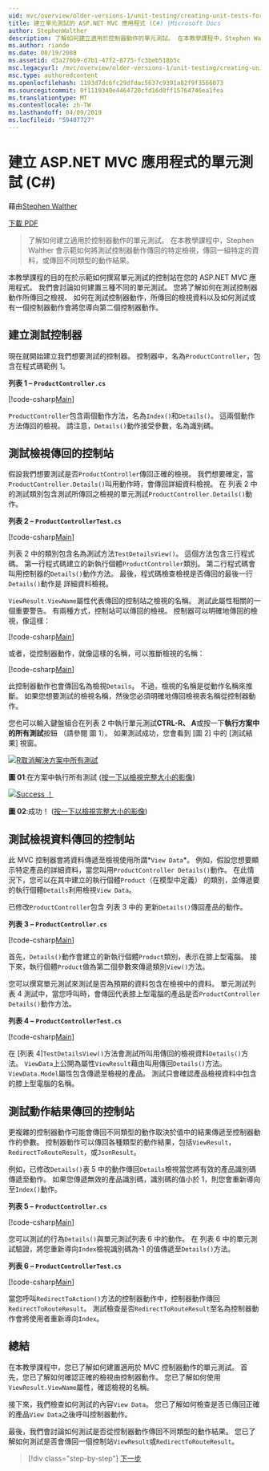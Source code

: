 ```yaml
---
uid: mvc/overview/older-versions-1/unit-testing/creating-unit-tests-for-asp-net-mvc-applications-cs
title: 建立單元測試的 ASP.NET MVC 應用程式 (C#) |Microsoft Docs
author: StephenWalther
description: 了解如何建立適用於控制器動作的單元測試。 在本教學課程中，Stephen Walther 會示範如何測試控制器動作傳回 parti...
ms.author: riande
ms.date: 08/19/2008
ms.assetid: d3a270b9-d7b1-47f2-8775-fc3beb518b5c
msc.legacyurl: /mvc/overview/older-versions-1/unit-testing/creating-unit-tests-for-asp-net-mvc-applications-cs
msc.type: authoredcontent
ms.openlocfilehash: 1193d7dc6fc29dfdac5637c9391a82f9f3566073
ms.sourcegitcommit: 0f1119340e4464720cfd16d0ff15764746ea1fea
ms.translationtype: MT
ms.contentlocale: zh-TW
ms.lasthandoff: 04/09/2019
ms.locfileid: "59407727"
---
```

# <a name="creating-unit-tests-for-aspnet-mvc-applications-c"></a>建立 ASP.NET MVC 應用程式的單元測試 (C#)

藉由[Stephen Walther](https://github.com/StephenWalther)

[下載 PDF](http://download.microsoft.com/download/8/4/8/84843d8d-1575-426c-bcb5-9d0c42e51416/ASPNET_MVC_Tutorial_07_CS.pdf)

> 了解如何建立適用於控制器動作的單元測試。 在本教學課程中，Stephen Walther 會示範如何將測試控制器動作傳回的特定檢視，傳回一組特定的資料，或傳回不同類型的動作結果。


本教學課程的目的在於示範如何撰寫單元測試的控制站在您的 ASP.NET MVC 應用程式。 我們會討論如何建置三種不同的單元測試。 您將了解如何在測試控制器動作所傳回之檢視、 如何在測試控制器動作，所傳回的檢視資料以及如何測試或有一個控制器動作會將您導向第二個控制器動作。

## <a name="creating-the-controller-under-test"></a>建立測試控制器

現在就開始建立我們想要測試的控制器。 控制器中，名為`ProductController`，包含在程式碼範例 1。

**列表 1 – `ProductController.cs`**

[!code-csharp[Main](creating-unit-tests-for-asp-net-mvc-applications-cs/samples/sample1.cs)]

`ProductController`包含兩個動作方法，名為`Index()`和`Details()`。 這兩個動作方法傳回的檢視。 請注意，`Details()`動作接受參數，名為識別碼。

## <a name="testing-the-view-returned-by-a-controller"></a>測試檢視傳回的控制站

假設我們想要測試是否`ProductController`傳回正確的檢視。 我們想要確定，當`ProductController.Details()`叫用動作時，會傳回詳細資料檢視。 在 列表 2 中的測試類別包含測試所傳回之檢視的單元測試`ProductController.Details()`動作。

**列表 2 – `ProductControllerTest.cs`**

[!code-csharp[Main](creating-unit-tests-for-asp-net-mvc-applications-cs/samples/sample2.cs)]

列表 2 中的類別包含名為測試方法`TestDetailsView()`。 這個方法包含三行程式碼。 第一行程式碼建立的新執行個體`ProductController`類別。 第二行程式碼會叫用控制器的`Details()`動作方法。 最後，程式碼檢查檢視是否傳回的最後一行`Details()`動作是 詳細資料檢視。

`ViewResult.ViewName`屬性代表傳回的控制站之檢視的名稱。 測試此屬性相關的一個重要警告。 有兩種方式，控制站可以傳回的檢視。 控制器可以明確地傳回的檢視，像這樣：

[!code-csharp[Main](creating-unit-tests-for-asp-net-mvc-applications-cs/samples/sample3.cs)]

或者，從控制器動作，就像這樣的名稱，可以推斷檢視的名稱：

[!code-csharp[Main](creating-unit-tests-for-asp-net-mvc-applications-cs/samples/sample4.cs)]

此控制器動作也會傳回名為檢視`Details`。 不過，檢視的名稱是從動作名稱來推斷。 如果您想要測試的檢視名稱，然後您必須明確地傳回檢視表名稱從控制器動作。

您也可以輸入鍵盤組合在列表 2 中執行單元測試**CTRL-R、 A**或按一下**執行方案中的所有測試**按鈕 （請參閱 圖 1）。 如果測試成功，您會看到 [圖 2] 中的 [測試結果] 視窗。


[![R取消解決方案中所有測試](creating-unit-tests-for-asp-net-mvc-applications-cs/_static/image2.png)](creating-unit-tests-for-asp-net-mvc-applications-cs/_static/image1.png)

**圖 01**:在方案中執行所有測試 ([按一下以檢視完整大小的影像](creating-unit-tests-for-asp-net-mvc-applications-cs/_static/image3.png))


[![Success ！](creating-unit-tests-for-asp-net-mvc-applications-cs/_static/image5.png)](creating-unit-tests-for-asp-net-mvc-applications-cs/_static/image4.png)

**圖 02**:成功！ ([按一下以檢視完整大小的影像](creating-unit-tests-for-asp-net-mvc-applications-cs/_static/image6.png))


## <a name="testing-the-view-data-returned-by-a-controller"></a>測試檢視資料傳回的控制站

此 MVC 控制器會將資料傳遞至檢視使用所謂*`View Data`*。 例如，假設您想要顯示特定產品的詳細資料，當您叫用`ProductController Details()`動作。 在此情況下，您可以在其中建立的執行個體`Product`（在模型中定義） 的類別，並傳遞要的執行個體`Details`利用檢視`View Data`。

已修改`ProductController`包含 列表 3 中的 更新`Details()`傳回產品的動作。

**列表 3 – `ProductController.cs`**

[!code-csharp[Main](creating-unit-tests-for-asp-net-mvc-applications-cs/samples/sample5.cs)]

首先，`Details()`動作會建立的新執行個體`Product`類別，表示在膝上型電腦。 接下來，執行個體`Product`做為第二個參數來傳遞類別`View()`方法。

您可以撰寫單元測試來測試是否為預期的資料包含在檢視中的資料。 單元測試列表 4 測試中，當您呼叫時，會傳回代表膝上型電腦的產品是否`ProductController Details()`動作方法。

**列表 4 – `ProductControllerTest.cs`**

[!code-csharp[Main](creating-unit-tests-for-asp-net-mvc-applications-cs/samples/sample6.cs)]

在 [列表 4]`TestDetailsView()`方法會測試所叫用傳回的檢視資料`Details()`方法。 `ViewData`上公開為屬性`ViewResult`藉由叫用傳回`Details()`方法。 `ViewData.Model`屬性包含傳遞至檢視的產品。 測試只會確認產品檢視資料中包含的膝上型電腦的名稱。

## <a name="testing-the-action-result-returned-by-a-controller"></a>測試動作結果傳回的控制站

更複雜的控制器動作可能會傳回不同類型的動作取決於值中的結果傳遞至控制器動作的參數。 控制器動作可以傳回各種類型的動作結果，包括`ViewResult`， `RedirectToRouteResult`，或`JsonResult`。

例如，已修改`Details()`表 5 中的動作傳回`Details`檢視當您將有效的產品識別碼傳遞至動作。 如果您傳遞無效的產品識別碼，識別碼的值小於 1，則您會重新導向至`Index()`動作。

**列表 5 – `ProductController.cs`**

[!code-csharp[Main](creating-unit-tests-for-asp-net-mvc-applications-cs/samples/sample7.cs)]

您可以測試的行為`Details()`與單元測試列表 6 中的動作。 在 列表 6 中的單元測試驗證，將您重新導向`Index`檢視識別碼為-1 的值傳遞至`Details()`方法。

**列表 6 – `ProductControllerTest.cs`**

[!code-csharp[Main](creating-unit-tests-for-asp-net-mvc-applications-cs/samples/sample8.cs)]

當您呼叫`RedirectToAction()`方法的控制器動作中，控制器動作傳回`RedirectToRouteResult`。 測試檢查是否`RedirectToRouteResult`至名為控制器動作會將使用者重新導向`Index`。

## <a name="summary"></a>總結

在本教學課程中，您已了解如何建置適用於 MVC 控制器動作的單元測試。 首先，您已了解如何確認正確的檢視由控制器動作。 您已了解如何使用`ViewResult.ViewName`屬性，確認檢視的名稱。

接下來，我們檢查如何測試的內容`View Data`。 您已了解如何檢查是否已傳回正確的產品`View Data`之後呼叫控制器動作。

最後，我們會討論如何測試是否從控制器動作傳回不同類型的動作結果。 您已了解如何測試是否會傳回一個控制站`ViewResult`或`RedirectToRouteResult`。

> [!div class="step-by-step"]
> [下一步](creating-unit-tests-for-asp-net-mvc-applications-vb.md)

